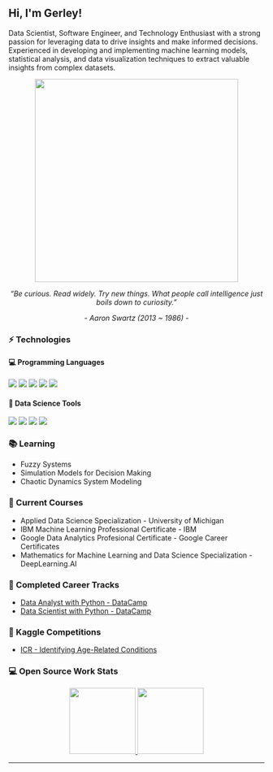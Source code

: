 <h2> Hi, I'm Gerley!</h2>
<p>Data Scientist, Software Engineer, and Technology Enthusiast with a strong passion for leveraging data to drive insights and make informed decisions. Experienced in developing and implementing machine learning models, statistical analysis, and data visualization techniques to extract valuable insights from complex datasets. 
</em></p>

<p align="center">
  <img src="https://github.com/g3rley/g3rley/assets/96620547/0214a89c-d363-4982-b30f-e29753f1aa71" width="400" height="400">
</p>
<p align="center"><i>“Be curious. Read widely. Try new things. What people call intelligence just boils down to curiosity.”</i></p>
<p align="center"><i>- Aaron Swartz (2013 ~ 1986) -</i></p>


### ⚡ Technologies

#### :computer: Programming Languages

<p>
  <img src="https://img.shields.io/badge/Python-FFD43B?style=for-the-badge&logo=python&logoColor=blue" />
  <img src="https://img.shields.io/badge/R-276DC3?style=for-the-badge&logo=r&logoColor=white" />  
  <img src="https://img.shields.io/badge/PHP-777BB4?style=for-the-badge&logo=php&logoColor=white" />
  <img src="https://img.shields.io/badge/Julia-9558B2?style=for-the-badge&logo=julia&logoColor=white" />
  <img src="https://img.shields.io/badge/Lua-2C2D72?style=for-the-badge&logo=lua&logoColor=white" /> 
</p>

#### :brain: Data Science Tools
<p>
  <img src="https://img.shields.io/badge/Numpy-777BB4?style=for-the-badge&logo=numpy&logoColor=white" />
  <img src="https://img.shields.io/badge/Pandas-2C2D72?style=for-the-badge&logo=pandas&logoColor=white" />   
  <img src="https://img.shields.io/badge/PyTorch-EE4C2C?style=for-the-badge&logo=pytorch&logoColor=white" />
  <img src="https://img.shields.io/badge/scikit_learn-F7931E?style=for-the-badge&logo=scikit-learn&logoColor=white" /> 
</p>

### 📚 Learning
- Fuzzy Systems
- Simulation Models for Decision Making
- Chaotic Dynamics System Modeling

### 📖 Current Courses
- Applied Data Science Specialization - University of Michigan
- IBM Machine Learning Professional Certificate - IBM
- Google Data Analytics Profesional Certificate - Google Career Certificates
- Mathematics for Machine Learning and Data Science Specialization - DeepLearning.AI

### 📌 Completed Career Tracks
- [Data Analyst with Python - DataCamp](https://www.datacamp.com/completed/statement-of-accomplishment/track/5c2eaa4557e3187f3a08314000d70b05549c264b)
- [Data Scientist with Python - DataCamp](https://www.datacamp.com/completed/statement-of-accomplishment/track/7d8fb5570640c48eff766e898a344ec9f9ff1325)

### 🧊 Kaggle Competitions
- [ICR - Identifying Age-Related Conditions](https://www.kaggle.com/competitions/icr-identify-age-related-conditions)

### 💻 Open Source Work Stats
<p align="center">
<a href="https://github.com/g3rley">
  <img height="130em" src="https://github-readme-stats.vercel.app/api?username=g3rley&count_private=true&show_icons=true&theme=tokyonight&hide_border=true" />
  <img height="130em" src="https://github-readme-stats.vercel.app/api/top-langs/?username=g3rley&layout=compact&show_icons=true&theme=tokyonight"/>
</a>
</p>

---
